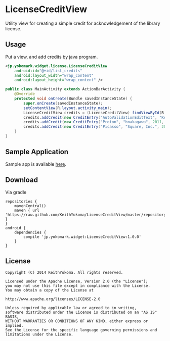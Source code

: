 LicenseCreditView
=================

Utility view for creating a simple credit for acknowledgement of the library license.

## Usage

Put a view, and add credits by java program.

```xml
<jp.yokomark.widget.license.LicenseCreditView
    android:id="@+id/list_credits"
    android:layout_width="wrap_content"
    android:layout_height="wrap_content" />
```

```java
public class MainActivity extends ActionBarActivity {
    @Override
    protected void onCreate(Bundle savedInstanceState) {
        super.onCreate(savedInstanceState);
        setContentView(R.layout.activity_main);
        LicenseCreditView credits = (LicenseCreditView) findViewById(R.id.list_credits);
        credits.addCredit(new CreditEntry("AutoValidationEditText", "KeithYokoma", 2014, CreditEntry.LicenseType.APACHE_V2));
        credits.addCredit(new CreditEntry("Proton", "hnakagawa", 2011, CreditEntry.LicenseType.APACHE_V2));
        credits.addCredit(new CreditEntry("Picasso", "Square, Inc.", 2013, CreditEntry.LicenseType.APACHE_V2));
    }
}

```

## Sample Application

Sample app is available [here](https://deploygate.com/distributions/31a4a4398e40ec62ec5b5e65f3353d699827da30).

## Download

Via gradle

```
repositories {
    mavenCentral()
    maven { url 'https://raw.github.com/KeithYokoma/LicenseCreditView/master/repository/' }
}
android {
    dependencies {
        compile 'jp.yokomark.widget:LicenseCreditView:1.0.0'
    }
}
```

## License

```
Copyright (C) 2014 KeithYokoma. All rights reserved.

Licensed under the Apache License, Version 2.0 (the "License");
you may not use this file except in compliance with the License.
You may obtain a copy of the License at

http://www.apache.org/licenses/LICENSE-2.0

Unless required by applicable law or agreed to in writing,
software distributed under the License is distributed on an "AS IS" BASIS,
WITHOUT WARRANTIES OR CONDITIONS OF ANY KIND, either express or implied.
See the License for the specific language governing permissions and
limitations under the License.
```

